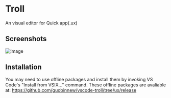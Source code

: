 # Troll

An visual editor for Quick app(.ux)

## Screenshots

![image](https://github.com/guobinnew/vscode-troll/blob/ux/screenshots/mainui.png?raw=true)

## Installation

You may need to use offline packages and install them by invoking VS Code's "Install from VSIX..." command.
These offline packages are avaliable at: https://github.com/guobinnew/vscode-troll/tree/ux/release
